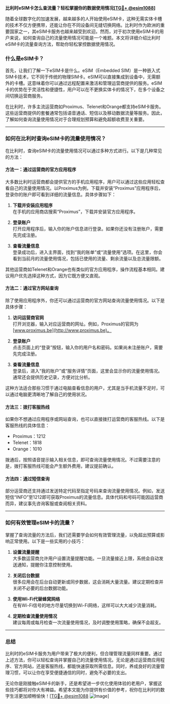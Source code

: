 **比利时eSIM卡怎么查流量？轻松掌握你的数据使用情况[[TG💪+ @esim1088](https://t.me/s/esim1088)]**

随着全球数字化的加速发展，越来越多的人开始使用eSIM卡，这种无需实体卡槽的技术不仅方便携带，还能让你在不同设备间无缝切换网络。比利时作为欧洲的重要国家之一，其eSIM卡服务也越来越受到欢迎。然而，对于初次使用eSIM卡的用户来说，如何查询自己的流量使用情况可能是一个难题。本文将详细介绍比利时eSIM卡的流量查询方法，帮助你轻松掌控数据使用情况。

### 什么是eSIM卡？

首先，让我们了解一下eSIM卡是什么。eSIM（Embedded SIM）是一种嵌入式SIM卡技术，它不同于传统的物理SIM卡。eSIM可以直接集成到设备中，无需额外的卡槽。这意味着你可以通过远程配置来激活和管理运营商提供的服务。eSIM卡的优势在于灵活性和便捷性，用户可以在不更换实体卡的情况下，在多个设备之间切换运营商服务。

在比利时，许多主流运营商如Proximus、Telenet和Orange都支持eSIM卡服务。这些运营商提供的套餐通常包括语音通话、短信以及移动数据流量等服务。因此，了解如何查询流量使用情况对于合理规划预算和避免超额收费至关重要。

---

### 如何在比利时查询eSIM卡的流量使用情况？

在比利时，查询eSIM卡的流量使用情况可以通过多种方式进行。以下是几种常见的方法：

#### 方法一：通过运营商的官方应用程序

大多数比利时运营商都会提供官方的手机应用程序，用户可以通过这些应用轻松查看自己的流量使用情况。以Proximus为例，下载并安装“Proximus”应用程序后，登录你的账户即可看到详细的流量信息。具体步骤如下：

1. **下载并安装应用程序**  
   在手机的应用商店搜索“Proximus”，下载并安装官方应用程序。

2. **登录账户**  
   打开应用程序后，输入你的账户信息进行登录。如果你还没有注册账户，需要先完成注册。

3. **查看流量信息**  
   登录成功后，进入主界面，找到“我的账单”或“流量使用”选项。在这里，你会看到当前月的流量使用情况，包括已使用的流量、剩余流量以及总流量限额。

其他运营商如Telenet和Orange也有类似的官方应用程序，操作流程基本相同。建议用户优先选择这种方式，因为它既方便又直观。

#### 方法二：通过官方网站查询

除了使用应用程序外，你还可以通过运营商的官方网站查询流量使用情况。以下是具体步骤：

1. **访问运营商官网**  
   打开浏览器，输入对应运营商的网址。例如，Proximus的官网为[www.proximus.be](http://www.proximus.be)。

2. **登录账户**  
   点击页面上的“登录”按钮，输入你的用户名和密码。如果尚未注册账户，需要先完成注册。

3. **查看流量信息**  
   登录后，进入“我的账户”或“服务详情”页面，这里会显示你的流量使用情况。通常还会提供历史记录，方便对比分析。

这种方法适合那些习惯于通过电脑查看信息的用户，尤其是当手机流量不足时，可以通过电脑更清晰地了解自己的使用状况。

#### 方法三：拨打客服热线

如果你不想通过应用程序或网站查询，也可以直接拨打运营商的客服热线。以下是客服热线的具体信息：

- Proximus：1212  
- Telenet：1818  
- Orange：1010  

拨通后，按照语音提示输入相关信息，即可查询流量使用情况。不过需要注意的是，拨打客服热线可能会产生额外费用，建议提前确认。

#### 方法四：通过短信查询

部分运营商还支持通过发送特定代码至指定号码来查询流量使用情况。例如，发送短信“INFO”至1212即可获取Proximus的流量信息。具体代码和号码可能因运营商而异，建议事先咨询客服或查阅相关资料。

---

### 如何有效管理eSIM卡的流量？

掌握了查询流量的方法后，我们还需要学会如何有效管理流量，以免超出预算或影响正常使用。以下是一些实用的小技巧：

1. **设置流量提醒**  
   大多数运营商允许用户设置流量提醒功能。一旦流量接近上限，系统会自动发送通知，提醒你注意控制使用。

2. **关闭后台数据**  
   很多应用会在后台自动更新或同步数据，这会消耗大量流量。建议定期检查并关闭不必要的后台数据功能。

3. **使用Wi-Fi代替蜂窝网络**  
   在有Wi-Fi信号的地方尽量切换到Wi-Fi网络，这样可以大大减少流量消耗。

4. **定期检查流量使用情况**  
   建议每周或每月检查一次流量使用情况，及时调整使用策略，确保不会超支。

---

### 总结

比利时的eSIM卡服务为用户带来了极大的便利，但合理管理流量同样重要。通过上述方法，你可以轻松查询并掌握自己的流量使用情况。无论是通过运营商应用程序、官方网站，还是客服热线，都能快速获取所需信息。同时，养成良好的流量管理习惯，可以让你在享受便捷通信的同时，避免不必要的支出。

无论你是刚接触eSIM卡的新手，还是希望进一步优化使用体验的老用户，掌握这些技巧都将对你大有裨益。希望本文能为你提供有价值的参考，祝你在比利时的数字生活更加顺畅愉快！[[TG💪+ @esim1088](https://t.me/s/esim1088) ![Image](https://i.postimg.cc/4NQfJmqS/Snipaste-2025-05-13-00-14-12.png)]
